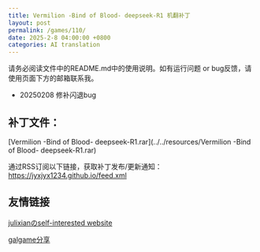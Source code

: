```yaml
---
title: Vermilion -Bind of Blood- deepseek-R1 机翻补丁
layout: post
permalink: /games/110/
date: 2025-2-8 04:00:00 +0800
categories: AI translation
---
```



请务必阅读文件中的README.md中的使用说明。如有运行问题 or bug反馈，请使用页面下方的邮箱联系我。

- 20250208 修补闪退bug

## 补丁文件：

[Vermilion -Bind of Blood- deepseek-R1.rar](../../resources/Vermilion -Bind of Blood- deepseek-R1.rar)

 

通过RSS订阅以下链接，获取补丁发布/更新通知：https://jyxjyx1234.github.io/feed.xml

## 友情链接

[julixianのself-interested website](https://julixian-siw.worldsystem.top/) 

[galgame分享](https://t.me/galgpt)